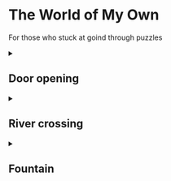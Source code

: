 <head>
  <link rel="shortcut icon" type="image/x-icon" href="favicon.ico">
</head>

# The World of My Own

For those who stuck at goind through puzzles

<details> 
  <summary>
  	<h2>Door opening</h2>
  </summary>
  <ol>
    <li>You need to collect the key</li>
    <li>You need enable time (by solving puzzle with sand clock (push balls inside figure on the floor or use TROP cheat code from known issues section)</li>
  </ol>
</details>

<details>
  <summary>
    <h2>River crossing</h2>
  </summary>
  <ol>
    <li>You need to collect Pause button</li>
    <li>Click on pause button in Escape menu (then it will fall from menu and will apear in game interface)</li>
    <li>Use pause in the game to freeze time when falling tree will be near the road</li>
    <li>Cross the river</li>
  </ol>
</details>

<details>
  <summary>
    <h2>Fountain</h2>
  </summary>
  <ul>
  	<li>Build houses around the fountain using some material (don't forget use LMB to select material in inventory)</li>
  </ul>
</details>
